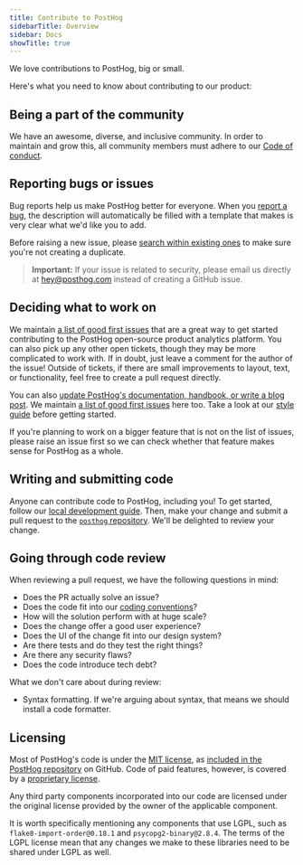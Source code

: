 ```yaml
---
title: Contribute to PostHog
sidebarTitle: Overview
sidebar: Docs
showTitle: true
---
```


We love contributions to PostHog, big or small.

Here's what you need to know about contributing to our product:

## Being a part of the community

We have an awesome, diverse, and inclusive community. In order to maintain and grow this, all community members must adhere to our [Code of conduct](/docs/contribute/code-of-conduct).

## Reporting bugs or issues

Bug reports help us make PostHog better for everyone. When you [report a bug](https://github.com/PostHog/posthog/issues/new/choose), the description will automatically be filled with a template that makes is very clear what we'd like you to add.

Before raising a new issue, please [search within existing ones](https://github.com/PostHog/posthog/issues) to make sure you're not creating a duplicate.

<blockquote class='warning-note'>
    <b>Important:</b> If your issue is related to security, please email us directly at <a href="mailto:hey@posthog.com">hey@posthog.com</a> instead of creating a GitHub issue.
</blockquote>

## Deciding what to work on

We maintain [a list of good first issues](https://github.com/PostHog/posthog/issues?q=is%3Aissue+is%3Aopen+label%3A%22good+first+issue%22) that are a great way to get started contributing to the PostHog open-source product analytics platform. You can also pick up any other open tickets, though they may be more complicated to work with. If in doubt, just leave a comment for the author of the issue! Outside of tickets, if there are small improvements to layout, text, or functionality, feel free to create a pull request directly.

You can also [update PostHog's documentation, handbook, or write a blog post](/docs/contribute/contribute-to-website). We maintain [a list of good first issues](https://github.com/PostHog/posthog.com/issues?q=is%3Aopen+is%3Aissue+label%3A%22good+first+issue%22) here too. Take a look at our [style guide](https://github.com/PostHog/posthog.com/blob/master/STYLEGUIDE.md) before getting started.

If you're planning to work on a bigger feature that is not on the list of issues, please raise an issue first so we can check whether that feature makes sense for PostHog as a whole.

## Writing and submitting code

Anyone can contribute code to PostHog, including you! To get started, follow our [local development guide](http://localhost:8000/handbook/engineering/developing-locally). Then, make your change and submit a pull request to the [`posthog` repository](https://github.com/PostHog/posthog). We'll be delighted to review your change.

## Going through code review

When reviewing a pull request, we have the following questions in mind:

- Does the PR actually solve an issue?
- Does the code fit into our [coding conventions](http://localhost:8000/handbook/engineering/coding-conventions)?
- How will the solution perform with at huge scale?
- Does the change offer a good user experience?
- Does the UI of the change fit into our design system?
- Are there tests and do they test the right things?
- Are there any security flaws?
- Does the code introduce tech debt?

What we don't care about during review:

- Syntax formatting. If we're arguing about syntax, that means we should install a code formatter.

## Licensing

Most of PostHog's code is under the [MIT license](https://opensource.org/licenses/MIT), as [included in the PostHog repository](https://github.com/PostHog/posthog/blob/master/LICENSE) on GitHub. Code of paid features, however, is covered by a [proprietary license](https://github.com/PostHog/posthog/blob/master/ee/LICENSE).

Any third party components incorporated into our code are licensed under the original license provided by the owner of the applicable component.

It is worth specifically mentioning any components that use LGPL, such as `flake8-import-order@0.18.1` and `psycopg2-binary@2.8.4`. The terms of the LGPL license mean that any changes we make to these libraries need to be shared under LGPL as well.
